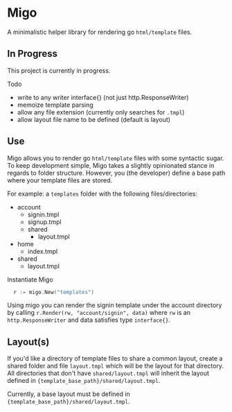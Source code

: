 # Migo
A minimalistic helper library for rendering go `html/template` files.

## In Progress
This project is currently in progress.

Todo
- write to any writer interface{} (not just http.ResponseWriter)
- memoize template parsing
- allow any file extension (currently only searches for `.tmpl`)
- allow layout file name to be defined (default is layout)

## Use
Migo allows you to render go `html/template` files with some syntactic sugar. To keep development simple, Migo takes a slightly opinionated stance in regards to folder structure. However, you (the developer) define a base path where your template files are stored.

For example: a `templates` folder with the following files/directories:

- account
  - signin.tmpl
  - signup.tmpl
  - shared
    - layout.tmpl
- home
  - index.tmpl
- shared
  - layout.tmpl


Instantiate Migo
```go
  r := migo.New("templates")
```

Using migo you can render the signin template under the account directory by calling `r.Render(rw, "account/signin", data)` where `rw` is an `http.ResponseWriter` and data satisfies type `interface{}`.

## Layout(s)
If you'd like a directory of template files to share a common layout, create a shared folder and file `layout.tmpl` which will be the layout for that directory. All directories that don't have `shared/layout.tmpl` will inherit the layout defined in `{template_base_path}/shared/layout.tmpl`.

Currently, a base layout must be defined in `{template_base_path}/shared/layout.tmpl`.
